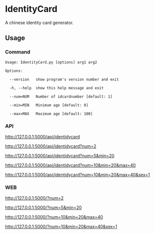 # IdentityCard

A chinese identity card generator.



## Usage

### Command

```
Usage: IdentityCard.py [options] arg1 arg2

Options:

  --version   show program's version number and exit

  -h, --help  show this help message and exit

  --num=NUM   Number of idcardnumber [default: 1]

  --min=MIN   Minimum age [default: 0]

  --max=MAX   Maximum age [default: 100]
```



### API

http://127.0.0.1:5000/api/identidycard

http://127.0.0.1:5000/api/identidycard?num=2

http://127.0.0.1:5000/api/identidycard?num=5&min=20

http://127.0.0.1:5000/api/identidycard?num=10&min=20&max=40

http://127.0.0.1:5000/api/identidycard?num=10&min=20&max=40&sex=1



### WEB

http://127.0.0.1:5000/?num=2

http://127.0.0.1:5000/?num=5&min=20

http://127.0.0.1:5000/?num=10&min=20&max=40

http://127.0.0.1:5000/?num=10&min=20&max=40&sex=1





